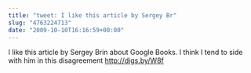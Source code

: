 ```yaml
---
title: "tweet: I like this article by Sergey Br"
slug: "4763224713"
date: "2009-10-10T16:16:59+00:00"
---
```

I like this article by Sergey Brin about Google Books. I think I tend to side with him in this disagreement  http://digs.by/W8f